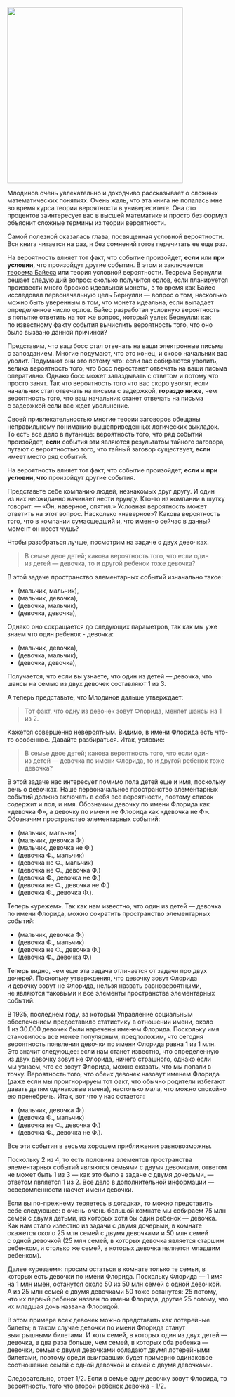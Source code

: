<img src="/content/images/2016/01/---------2016-01-03-21-05-22.png"  height="400"/>

Млодинов очень увлекательно и&nbsp;доходчиво рассказывает о&nbsp;сложных математических понятиях. Очень жаль, что эта книга не&nbsp;попалась мне во&nbsp;время курса теории вероятности в&nbsp;универеситете. Она сто процентов заинтересует вас в высшей математике и просто без формул объяснит сложные термины из теории вероятности.

Самой полезной оказалась глава, посвященная условной вероятности. Вся книга читается на раз, я без сомнений  готов перечитать ее еще раз.

На&nbsp;вероятность влияет тот факт, что событие произойдет, **если** или **при условии**, что произойдут другие события. В&nbsp;этом и&nbsp;заключается [теорема Байеса](https://ru.wikipedia.org/wiki/%D0%A2%D0%B5%D0%BE%D1%80%D0%B5%D0%BC%D0%B0_%D0%91%D0%B0%D0%B9%D0%B5%D1%81%D0%B0) или теория условной вероятности. Теорема Бернулли решает следующий вопрос: сколько получится орлов, если планируется произвести много бросков идеальной монеты, в&nbsp;то&nbsp;время как Байес исследовал первоначальную цель Бернулли&nbsp;&mdash; вопрос о&nbsp;том, насколько можно быть уверенным в&nbsp;том, что монета идеальна, если выпадает определенное число орлов. Байес разработал условную вероятность в&nbsp;попытке ответить на&nbsp;тот&nbsp;же вопрос, который увлек Бернулли: как по&nbsp;известному факту события вычислить вероятность того, что оно было вызвано данной причиной? 

Представим, что ваш босс стал отвечать на&nbsp;ваши электронные письма с&nbsp;запозданием. Многие подумают, что это конец, и&nbsp;скоро начальник вас уволит. Подумают они это потому что: если вас собираются уволить, велика вероятность того, что босс перестанет отвечать на&nbsp;ваши письма оперативно. Однако босс может запаздывать с&nbsp;ответом и&nbsp;потому что просто занят. 
Так что вероятность того что вас скоро уволят, если начальник стал отвечать на&nbsp;письма с&nbsp;задержкой, **гораздо ниже**, чем вероятность того, что ваш начальник станет отвечать на&nbsp;письма с&nbsp;задержкой если вас ждет увольнение.

Своей привлекательностью многие теории заговоров обещаны неправильному пониманию вышеприведенных логических выкладок. То&nbsp;есть все дело в&nbsp;путанице: вероятность того, что ряд событий произойдет, **если** события эти являются результатом тайного заговора, путают с&nbsp;вероятностью того, что тайный заговор существует, **если** имеет место ряд событий.

На&nbsp;вероятность влияет тот факт, что событие произойдет, **если** и&nbsp;**при условии, что** произойдут другие события.

Представьте себе компанию людей, незнакомых друг другу. И&nbsp;один из&nbsp;них неожиданно начинает нести ерунду. Кто-то из&nbsp;компании в&nbsp;шутку говорит: 
&mdash;&nbsp;&laquo;Он, наверное, спятил.&raquo;
Условная вероятность может ответить на&nbsp;этот вопрос. Насколько &laquo;наверное&raquo;? Какова вероятность того, что в&nbsp;компании сумасшедший&nbsp;и, что именно сейчас в данный момент он&nbsp;несет чушь?

Чтобы разобраться лучше, посмотрим на задаче о двух девочках.

> В&nbsp;семье двое детей; какова вероятность того, что если один из&nbsp;детей &mdash;
девочка, то&nbsp;и&nbsp;другой ребенок тоже девочка? 

В&nbsp;этой задаче пространство элементарных событий изначально такое:
 
* (мальчик, мальчик),
* (мальчик, девочка),
* (девочка, мальчик),
* (девочка, девочка),

Однако оно сокращается до следующих параметров, так как мы уже знаем что один ребенок - девочка: 

* (мальчик, девочка), 
* (девочка, мальчик), 
* (девочка, девочка), 

Получается, что если вы узнаете, что один из&nbsp;детей&nbsp;&mdash; девочка, что шансы на&nbsp;семью из&nbsp;двух девочек составляют 1&nbsp;из&nbsp;3.

А теперь представьте, что Млодинов дальше утверждает:

> Тот факт, что одну из девочек зовут Флорида, меняет шансы на 1 из 2. 

Кажется совершенно невероятным. Видимо, в имени Флорида есть что-то особенное. Давайте разбираться. Итак, условие:

> В&nbsp;семье двое детей; какова вероятность того, что если один из&nbsp;детей &mdash;
девочка по&nbsp;имени Флорида, то&nbsp;и&nbsp;другой ребенок тоже девочка? 

В этой задаче нас интересует помимо пола детей еще и&nbsp;имя,
поскольку речь о&nbsp;девочках. Наше первоначальное пространство элементарных событий должно
включать в&nbsp;себя все вероятности, поэтому список содержит и&nbsp;пол, и&nbsp;имя. Обозначим девочку по
имени Флорида как &laquo;девочка&nbsp;Ф&raquo;, а&nbsp;девочку по&nbsp;имени не&nbsp;Флорида как &laquo;девочка не&nbsp;Ф&raquo;.
Обозначим пространство элементарных событий:

* (мальчик, мальчик)
* (мальчик, девочка Ф.)
* (мальчик, девочка не&nbsp;Ф.)
* (девочка&nbsp;Ф., мальчик)
* (девочка не&nbsp;Ф., мальчик)
* (девочка не&nbsp;Ф., девочка Ф.)
* (девочка&nbsp;Ф., девочка не&nbsp;Ф.)
* (девочка не&nbsp;Ф., девочка не&nbsp;Ф.)
* (девочка&nbsp;Ф., девочка Ф.).

Теперь &laquo;урежем&raquo;. Так как нам известно, что один из&nbsp;детей&nbsp;&mdash; девочка по&nbsp;имени Флорида, можно сократить пространство элементарных событий:

* (мальчик, девочка Ф.)
* (девочка&nbsp;Ф., мальчик)
* (девочка не&nbsp;Ф., девочка Ф.)
* (девочка&nbsp;Ф., девочка Ф.)

Теперь видно, чем еще эта задача отличается от&nbsp;задачи про двух дочерей. Поскольку утверждения, что девочку
зовут Флорида и&nbsp;девочку зовут не&nbsp;Флорида, нельзя назвать равновероятными, не&nbsp;являются
таковыми и&nbsp;все элементы пространства элементарных событий.

В&nbsp;1935, последнем году, за&nbsp;который Управление социальным обеспечением предоставило
статистику в&nbsp;отношении имени, около 1&nbsp;из&nbsp;30.000 девочек были наречены именем
Флорида. Поскольку имя становилось все менее популярным, предположим, что сегодня
вероятность появления девочки по&nbsp;имени Флорида равна 1&nbsp;из&nbsp;1&nbsp;млн. Это значит следующее:
если нам станет известно, что определенную из&nbsp;двух девочку зовут не&nbsp;Флорида, ничего
страшного, однако если мы&nbsp;узнаем, что ее&nbsp;зовут Флорида, можно сказать, что мы&nbsp;попали в
точку. Вероятность того, что обеих девочек назовут именем Флорида (даже если мы
проигнорируем тот факт, что обычно родители избегают давать детям одинаковые имена),
настолько мала, что можно спокойно ею&nbsp;пренебречь. Итак, вот что у&nbsp;нас остается: 

* (мальчик, девочка&nbsp;Ф.)
* (девочка&nbsp;Ф., мальчик)
* (девочка не&nbsp;Ф., девочка&nbsp;Ф.)
* (девочка&nbsp;Ф., девочка не&nbsp;Ф.). 

Все эти события в&nbsp;весьма хорошем приближении равновозможны.

Поскольку 2&nbsp;из&nbsp;4, то&nbsp;есть половина элементов пространства элементарных событий
являются семьями с&nbsp;двумя девочками, ответом не&nbsp;может быть 1&nbsp;из&nbsp;3&nbsp;&mdash; как это было в&nbsp;задаче с
двумя дочерьми,&nbsp;&mdash; ответом является 1&nbsp;из&nbsp;2. Все дело в&nbsp;дополнительной информации &mdash;
осведомленности насчет имени девочки.

Если вы&nbsp;по-прежнему теряетесь в&nbsp;догадках, то&nbsp;можно представить себе следующее: в
очень-очень большой комнате мы&nbsp;собираем 75&nbsp;млн семей с&nbsp;двумя детьми, из&nbsp;которых хотя&nbsp;бы
один ребенок&nbsp;&mdash; девочка. Как нам стало известно из&nbsp;задачи с&nbsp;двумя дочерьми, в&nbsp;комнате
окажется около 25&nbsp;млн семей с&nbsp;двумя девочками и&nbsp;50&nbsp;млн семей с&nbsp;одной девочкой (25&nbsp;млн
семей, в&nbsp;которых девочка является старшим ребенком, и&nbsp;столько&nbsp;же семей, в&nbsp;которых девочка
является младшим ребенком). 

Далее &laquo;урезаем&raquo;: просим остаться в&nbsp;комнате только те&nbsp;семьи, в
которых есть девочки по&nbsp;имени Флорида. Поскольку Флорида&nbsp;&mdash; 1&nbsp;имя на&nbsp;1&nbsp;млн имен,
останутся около 50&nbsp;из&nbsp;50&nbsp;млн семей с&nbsp;одной девочкой. А&nbsp;из&nbsp;25&nbsp;млн семей с&nbsp;двумя девочками 50
тоже останутся: 25&nbsp;потому, что их&nbsp;первый ребенок назван по&nbsp;имени Флорида, другие 25&nbsp;потому,
что их&nbsp;младшая дочь названа Флоридой. 

В&nbsp;этом примере всех девочек можно представить как
лотерейные билеты; в&nbsp;таком случае девочки по&nbsp;имени Флорида станут выигрышными билетами.
И&nbsp;хотя семей, в&nbsp;которых один из&nbsp;двух детей&nbsp;&mdash; девочка, в&nbsp;два раза больше, чем семей, в&nbsp;которых
оба ребенка&nbsp;&mdash; девочки, семьи с&nbsp;двумя девочками обладают двумя лотерейными билетами,
поэтому среди выигравших будет примерно одинаковое соотношение семей с&nbsp;одной девочкой и
семей с&nbsp;двумя девочками.

Следовательно, ответ 1/2. Если в семье одну девочку зовут Флорида, то вероятность, того что второй ребенок девочка - 1/2.